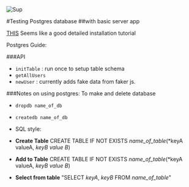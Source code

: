 
![Sup](http://www.rivr.com/lib/image/thumbs/Hey_Dude_338_999.jpg)

#Testing Postgres database
##with basic server app

[THIS](https://www.codefellows.org/blog/three-battle-tested-ways-to-install-postgresql) Seems like a good detailed installation tutorial

Postgres Guide: [](http://postgresguide.com/index.html)

###API
  * `initTable` : run once to setup table schema
  * `getAllUsers`
  * `newUser` : currently adds fake data from faker js.

###Notes on using postgres:
To make and delete database
* `dropdb name_of_db`
* `createdb name_of_db`

* SQL style:
* __Create Table__ CREATE TABLE IF NOT EXISTS *name_of_table*(*keyA valueA, *keyB value B*)
* __Add to Table__ CREATE TABLE IF NOT EXISTS *name_of_table*(*keyA valueA, *keyB value B*)
* __Select from table__ "SELECT *keyA*, *keyB* FROM *name_of_table*"